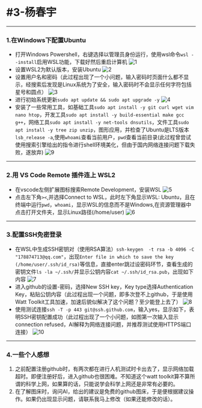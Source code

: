 # #3-杨春宇
*****

### 1.在Windows下配置Ubuntu
- 打开Windows Powershell，右键选择以管理员身份运行，使用wsl命令`wsl --install`启用WSL功能，下载好然后重启计算机
![1](https://github.com/yangchunyu-1/my-images/blob/main/1.png?raw=true)
- 设置WSL2为默认版本，安装Ubuntu
![2](https://github.com/yangchunyu-1/my-images/blob/main/2.png?raw=true)
- 设置用户名和密码（此过程出现了一个小问题，输入密码时页面什么都不显示，经搜索后发现是Linux系统为了安全，输入密码时不会显示任何字符包括星号和圆点）
![3](https://github.com/yangchunyu-1/my-images/blob/main/3.png?raw=true)
- 进行初始系统更新`sudo apt update && sudo apt upgrade -y`
![4](https://github.com/yangchunyu-1/my-images/blob/main/4.png?raw=true)
- 安装了一些常用工具，如基础工具`sudo apt install -y git curl wget vim nano htop`，开发工具`sudo apt install -y build-essential make gcc g++`，网络工具`sudo apt install -y net-tools dnsutils`，文件工具`sudo apt install -y tree zip unzip`，图形应用，并检查了Ubuntu是LTS版本`lsb_release -a`,使用`whoami`查看当前用户，`pwd`查看当前目录(此过程曾尝试使用搜索引擎给出的指令进行shell环境美化，但由于国内网络连接问题下载失败，遂放弃)
![9](https://github.com/yangchunyu-1/my-images/blob/main/9.png?raw=true)

*****
### 2.用 VS Code Remote 插件连上 WSL2
- 在vscode左侧扩展图标搜索Remote Development，安装WSL
![5](https://github.com/yangchunyu-1/my-images/blob/main/5.png?raw=true)
- 点击左下角`><`,并选择Connect to WSL，此时左下角显示WSL: Ubuntu，且在终端中运行`pwd`，`whoami`，显示WSL的信息而不是Windows,在资源管理器中点击打开文件夹，显示Linux路径(/home/user)
![6](https://github.com/yangchunyu-1/my-images/blob/main/6.png?raw=true)

*****
### 3.配置SSH免密登录
- 在WSL中生成SSH密钥对（使用RSA算法）`ssh-keygen 
-t rsa -b 4096 -C "178874713@qq.com"`，出现`Enter file in which to save the key (/home/user/.ssh/id_rsa)`等信息，直接enter跳过设密码环节，查看生成的密钥文件`ls -la
 ~/.ssh/`并显示公钥内容`cat ~/.ssh/id_rsa.pub`，出现如下内容
![7](https://github.com/yangchunyu-1/my-images/blob/main/7.png?raw=true)
- 进入github的设置-密码，选择New SSH key，Key type选择Authentication Key，粘贴公钥内容（此过程出现一个问题，即多次登不上github，于是使用Watt Toolkit工具加速，加速后貌似解决了这个问题？至少能登上去了）
![8](https://github.com/yangchunyu-1/my-images/blob/main/8.png?raw=true)
- 使用测试连接`ssh -T -p 443 git@ssh.github.com`，输入yes，显示如下，表明SSH密钥配置成功（此过程出现了一个小问题，如图第一次输入显示connection refused，AI解释为网络连接问题，并推荐测试使用HTTPS端口连接）
![10](https://github.com/yangchunyu-1/my-images/blob/main/10.png?raw=true)

*****
### 4.一些个人感想
1. 之前配置注册github时，有两次都在进行人机测试时卡出去了，显示网络加载超时。即便注册好后，进入github也很困难。不知道这个watt toolkit算不算所谓的科学上网，如果算的话，只能说学会科学上网还是非常有必要的。
2. 在了解图床时，询问AI，给出的建议是免费的github图床，于是便根据建议操作。如果仍出现显示问题，请联系我马上修改（如果还能修改的话）。